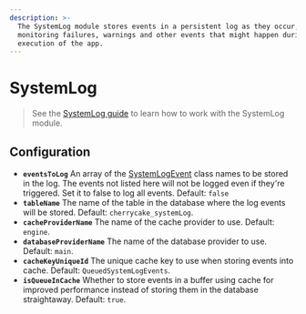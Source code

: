 ```yaml
---
description: >-
  The SystemLog module stores events in a persistent log as they occur, aimed at
  monitoring failures, warnings and other events that might happen during the
  execution of the app.
---
```


# SystemLog

> See the [SystemLog guide](../../../guide/systemlog-guide/) to learn how to work with the SystemLog module.

## Configuration

* **`eventsToLog`** An array of the [SystemLogEvent](../../core-classes/systemlogevent/) class names to be stored in the log. The events not listed here will not be logged even if they're triggered. Set it to false to log all events. Default: `false`
* **`tableName`** The name of the table in the database where the log events will be stored. Default: `cherrycake_systemLog`.
* **`cacheProviderName`** The name of the cache provider to use. Default: `engine`.
* **`databaseProviderName`** The name of the database provider to use. Default: `main`.
* **`cacheKeyUniqueId`** The unique cache key to use when storing events into cache. Default: `QueuedSystemLogEvents`.
* **`isQueueInCache`** Whether to store events in a buffer using cache for improved performance instead of storing them in the database straightaway. Default: `true`.

